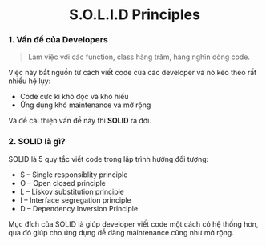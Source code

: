 <h1 align="center">S.O.L.I.D Principles</h1>

### 1. Vấn đề của Developers

> Làm việc với các function, class hàng trăm, hàng nghìn dòng code.

Việc này bắt nguồn từ cách viết code của các developer và nó kéo theo rất nhiều hệ lụy:

- Code cực kì khó đọc và khó hiểu
- Ứng dụng khó maintenance và mở rộng

Và để cải thiện vấn đề này thì **SOLID** ra đời.

### 2. SOLID là gì?

SOLID là 5 quy tắc viết code trong lập trình hướng đối tượng:

- S – Single responsiblity principle
- O – Open closed principle
- L – Liskov substitution principle
- I – Interface segregation principle
- D – Dependency Inversion Principle

Mục đích của SOLID là giúp developer viết code một cách có hệ thống hơn, qua đó giúp cho ứng dụng dễ dàng maintenance cũng như mở rộng.

